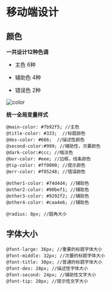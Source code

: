 # 移动端设计

## 颜色

**一共设计12种色调**

+ 主色 6种

+ 辅助色 4种

+ 错误色 2种

![color](/img/design-color.png)

**<p class="main-color">统一全局变量样式</p>**

```
@main-color: #7b92f5; //主色
@title-color: #333;  //标题颜色
@des-color: #666;  //描述性颜色
@second-color:#999; //辅助性，次要颜色
@dark-color:#ccc; //暗淡色
@bor-color: #eee; //边框，线条颜色
@tip-color: #ff0000; //提示颜色
@err-color: #f05248; //错误颜色

@other1-color: #74d4d4; //辅助色
@other2-color: #90bef1; //辅助色
@other3-color: #9292f2; //辅助色
@other4-color: #caa4e6; //辅助色

@radius: 8px; //圆角大小
```

## 字体大小

```
@font-large: 36px; //重要的标题字体大小
@font-middle: 32px; //次要的标题字体大小
@font-title: 30px; //普通的标题字体大小
@font-des: 28px; //描述性字体大小
@font-second: 24px; //辅助性文字大小
@font-tip: 20px; //提示性文字大小
```